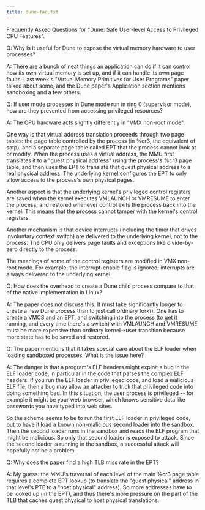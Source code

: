 ```yaml
---
title: dune-faq.txt
---
```


Frequently Asked Questions for "Dune: Safe User-level Access to
Privileged CPU Features".

Q: Why is it useful for Dune to expose the virtual memory hardware
to user processes?

A: There are a bunch of neat things an application can do if it can
control how its own virtual memory is set up, and if it can handle its
own page faults. Last week's "Virtual Memory Primitives for User
Programs" paper talked about some, and the Dune paper's Application
section mentions sandboxing and a few others.

Q: If user mode processes in Dune mode run in ring 0 (supervisor
mode), how are they prevented from accessing privileged resources?

A: The CPU hardware acts slightly differently in "VMX non-root mode".

One way is that virtual address translation proceeds through two page
tables: the page table controlled by the process (in %cr3, the
equivalent of satp), and a separate page table called EPT that the
process cannot look at or modify. When the process uses a virtual
address, the MMU first translates it to a "guest physical address" using
the process's %cr3 page table, and then uses the EPT to translate that
guest physical address to a real physical address. The underlying kernel
configures the EPT to only allow access to the process's own physical
pages.

Another aspect is that the underlying kernel's privileged control
registers are saved when the kernel executes VMLAUNCH or VMRESUME to
enter the process; and restored whenever control exits the process back
into the kernel. This means that the process cannot tamper with the
kernel's control registers.

Another mechanism is that device interrupts (including the timer that
drives involuntary context switch) are delivered to the underlying
kernel, not to the process. The CPU only delivers page faults and
exceptions like divide-by-zero directly to the process.

The meanings of some of the control registers are modified in VMX
non-root mode. For example, the interrupt-enable flag is ignored;
interrupts are always delivered to the underlying kernel.

Q: How does the overhead to create a Dune child process compare to
that of the native implementation in Linux?

A: The paper does not discuss this. It must take significantly longer
to create a new Dune process than to just call ordinary fork(). One
has to create a VMCS and an EPT, and switching into the process (to
get it running, and every time there's a switch) with VMLAUNCH and
VMRESUME must be more expensive than ordinary kernel->user transition
because more state has to be saved and restored.

Q: The paper mentions that it takes special care about the ELF loader
when loading sandboxed processes. What is the issue here?

A: The danger is that a program's ELF headers might exploit a bug in
the ELF loader code, in particular in the code that parses the complex
ELF headers. If you run the ELF loader in privileged code, and load a
malicious ELF file, then a bug may allow an attacker to trick that
privileged code into doing something bad. In this situation, the user
process is privileged -- for example it might be your web browser,
which knows sensitive data like passwords you have typed into web
sites.

So the scheme seems to be to run the first ELF loader in privileged
code, but to have it load a known non-malicious second loader into the
sandbox. Then the second loader runs in the sandbox and reads the ELF
program that might be malicious. So only that second loader is exposed
to attack. Since the second loader is running in the sandbox, a
successful attack will hopefully not be a problem.

Q: Why does the paper find a high TLB miss rate in the EPT?

A: My guess: the MMU's traversal of each level of the main %cr3 page
table requires a complete EPT lookup (to translate the "guest
physical" address in that level's PTE to a "host physical" address).
So more addresses have to be looked up (in the EPT), and thus there's
more pressure on the part of the TLB that caches guest physical to
host physical translations.
